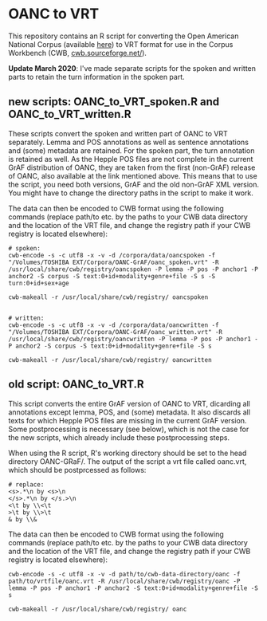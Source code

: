 # OANC to VRT

This repository contains an R script for converting the Open American National Corpus (available <a href="http://www.anc.org/data/oanc/" target="_blank">here</a>) to VRT format for use in the Corpus Workbench (CWB, <a href="cwb.sourceforge.net/" target="_blank">cwb.sourceforge.net/</a>).

**Update March 2020**: I've made separate scripts for the spoken and written parts to retain the turn information in the spoken part.


## new scripts: OANC_to_VRT_spoken.R and OANC_to_VRT_written.R

These scripts convert the spoken and written part of OANC to VRT separately. Lemma and POS annotations as well as sentence annotations and (some) metadata are retained. For the spoken part, the turn annotation is retained as well. As the Hepple POS files are not complete in the current GrAF distribution of OANC, they are taken from the first (non-GrAF) release of OANC, also available at the link mentioned above. This means that to use the script, you need both versions, GrAF and the old non-GrAF XML version. You might have to change the directory paths in the script to make it work.

The data can then be encoded to CWB format using the following commands (replace path/to etc. by the paths to your CWB data directory and the location of the VRT file, and change the registry path if your CWB registry is located elsewhere):

````
# spoken:
cwb-encode -s -c utf8 -x -v -d /corpora/data/oancspoken -f "/Volumes/TOSHIBA EXT/Corpora/OANC-GrAF/oanc_spoken.vrt" -R /usr/local/share/cwb/registry/oancspoken -P lemma -P pos -P anchor1 -P anchor2 -S corpus -S text:0+id+modality+genre+file -S s -S turn:0+id+sex+age

cwb-makeall -r /usr/local/share/cwb/registry/ oancspoken


# written:
cwb-encode -s -c utf8 -x -v -d /corpora/data/oancwritten -f "/Volumes/TOSHIBA EXT/Corpora/OANC-GrAF/oanc_written.vrt" -R /usr/local/share/cwb/registry/oancwritten -P lemma -P pos -P anchor1 -P anchor2 -S corpus -S text:0+id+modality+genre+file -S s

cwb-makeall -r /usr/local/share/cwb/registry/ oancwritten

````



## old script: OANC_to_VRT.R

This script converts the entire GrAF version of OANC to VRT, dicarding all annotations except lemma, POS, and (some) metadata. It also discards all texts for which Hepple POS files are missing in the current GrAF version. Some postprocessing is necessary (see below), which is not the case for the new scripts, which already include these postprocessing steps.

When using the R script, R's working directory should be set to the head directory OANC-GRaF/. The output of the script a vrt file called oanc.vrt, which should be postprcessed as follows:

````
# replace:
<s>.*\n by <s>\n
</s>.*\n by </s.>\n
<\t by \\<\t
>\t by \\>\t
& by \\&
````

The data can then be encoded to CWB format using the following commands (replace path/to etc. by the paths to your CWB data directory and the location of the VRT file, and change the registry path if your CWB registry is located elsewhere):

`````
cwb-encode -s -c utf8 -x -v -d path/to/cwb-data-directory/oanc -f path/to/vrtfile/oanc.vrt -R /usr/local/share/cwb/registry/oanc -P lemma -P pos -P anchor1 -P anchor2 -S text:0+id+modality+genre+file -S s

cwb-makeall -r /usr/local/share/cwb/registry/ oanc

`````

